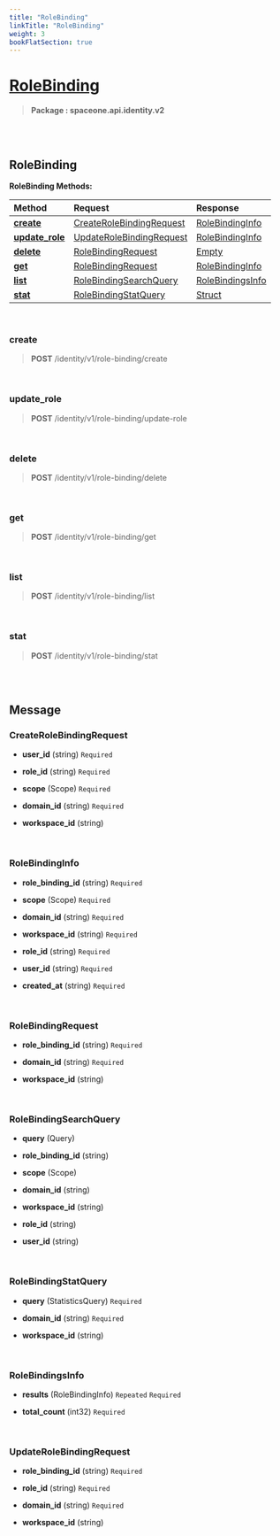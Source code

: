 ```yaml
---
title: "RoleBinding"
linkTitle: "RoleBinding"
weight: 3
bookFlatSection: true
---
```

# [RoleBinding](#RoleBinding)



>  **Package : spaceone.api.identity.v2**

<br>
<br>

## RoleBinding





**RoleBinding Methods:**


| Method | Request | Response |
| :----- | :-------- | :-------- |
| [**create**](./RoleBinding#create) | [CreateRoleBindingRequest](RoleBinding#createrolebindingrequest) | [RoleBindingInfo](RoleBinding#rolebindinginfo) |
| [**update_role**](./RoleBinding#update_role) | [UpdateRoleBindingRequest](RoleBinding#updaterolebindingrequest) | [RoleBindingInfo](RoleBinding#rolebindinginfo) |
| [**delete**](./RoleBinding#delete) | [RoleBindingRequest](RoleBinding#rolebindingrequest) | [Empty](RoleBinding#empty) |
| [**get**](./RoleBinding#get) | [RoleBindingRequest](RoleBinding#rolebindingrequest) | [RoleBindingInfo](RoleBinding#rolebindinginfo) |
| [**list**](./RoleBinding#list) | [RoleBindingSearchQuery](RoleBinding#rolebindingsearchquery) | [RoleBindingsInfo](RoleBinding#rolebindingsinfo) |
| [**stat**](./RoleBinding#stat) | [RoleBindingStatQuery](RoleBinding#rolebindingstatquery) | [Struct](RoleBinding#struct) |



    
<br>

### create





> **POST** /identity/v1/role-binding/create
>






    
<br>

### update_role





> **POST** /identity/v1/role-binding/update-role
>






    
<br>

### delete





> **POST** /identity/v1/role-binding/delete
>






    
<br>

### get





> **POST** /identity/v1/role-binding/get
>






    
<br>

### list





> **POST** /identity/v1/role-binding/list
>






    
<br>

### stat





> **POST** /identity/v1/role-binding/stat
>






    


<br>
<br>

## Message



### CreateRoleBindingRequest
* **user_id** (string)   `Required` 

    
* **role_id** (string)   `Required` 

    
* **scope** (Scope)   `Required` 

    
* **domain_id** (string)   `Required` 

    
* **workspace_id** (string)  

    <br>

### RoleBindingInfo
* **role_binding_id** (string)   `Required` 

    
* **scope** (Scope)   `Required` 

    
* **domain_id** (string)   `Required` 

    
* **workspace_id** (string)   `Required` 

    
* **role_id** (string)   `Required` 

    
* **user_id** (string)   `Required` 

    
* **created_at** (string)   `Required` 

    <br>

### RoleBindingRequest
* **role_binding_id** (string)   `Required` 

    
* **domain_id** (string)   `Required` 

    
* **workspace_id** (string)  

    <br>

### RoleBindingSearchQuery
* **query** (Query)  

    
* **role_binding_id** (string)  

    
* **scope** (Scope)  

    
* **domain_id** (string)  

    
* **workspace_id** (string)  

    
* **role_id** (string)  

    
* **user_id** (string)  

    <br>

### RoleBindingStatQuery
* **query** (StatisticsQuery)   `Required` 

    
* **domain_id** (string)   `Required` 

    
* **workspace_id** (string)  

    <br>

### RoleBindingsInfo
* **results** (RoleBindingInfo)  `Repeated`    `Required` 

    
* **total_count** (int32)   `Required` 

    <br>

### UpdateRoleBindingRequest
* **role_binding_id** (string)   `Required` 

    
* **role_id** (string)   `Required` 

    
* **domain_id** (string)   `Required` 

    
* **workspace_id** (string)  

    <br>
